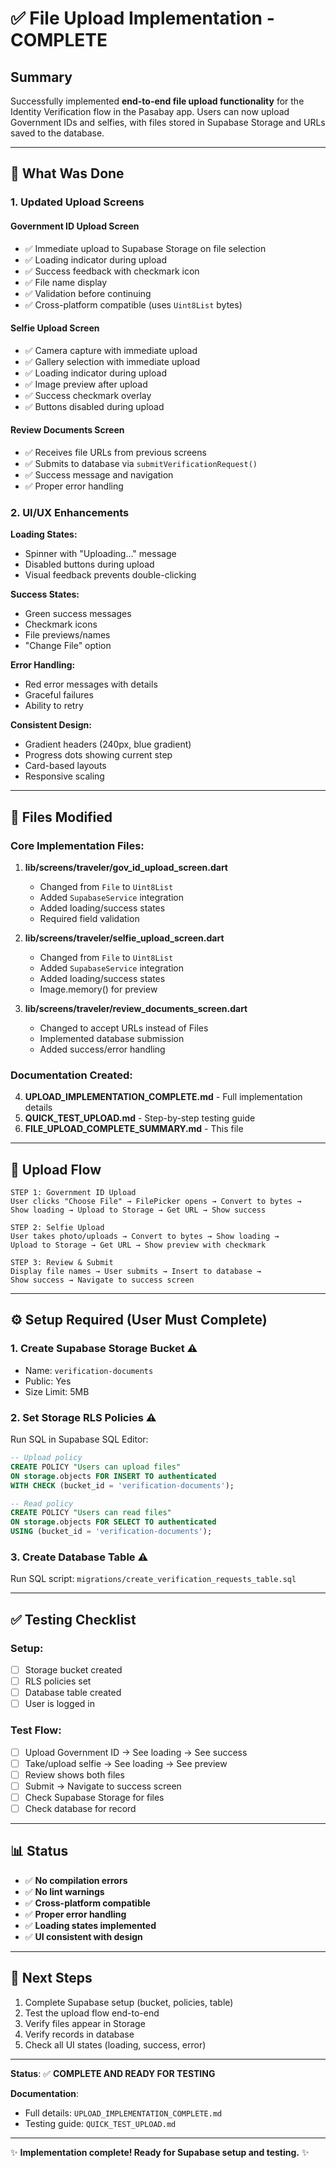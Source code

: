 # ✅ File Upload Implementation - COMPLETE

## Summary

Successfully implemented **end-to-end file upload functionality** for the Identity Verification flow in the Pasabay app. Users can now upload Government IDs and selfies, with files stored in Supabase Storage and URLs saved to the database.

---

## 🎯 What Was Done

### 1. Updated Upload Screens

#### Government ID Upload Screen
- ✅ Immediate upload to Supabase Storage on file selection
- ✅ Loading indicator during upload
- ✅ Success feedback with checkmark icon
- ✅ File name display
- ✅ Validation before continuing
- ✅ Cross-platform compatible (uses `Uint8List` bytes)

#### Selfie Upload Screen  
- ✅ Camera capture with immediate upload
- ✅ Gallery selection with immediate upload
- ✅ Loading indicator during upload
- ✅ Image preview after upload
- ✅ Success checkmark overlay
- ✅ Buttons disabled during upload

#### Review Documents Screen
- ✅ Receives file URLs from previous screens
- ✅ Submits to database via `submitVerificationRequest()`
- ✅ Success message and navigation
- ✅ Proper error handling

### 2. UI/UX Enhancements

**Loading States:**
- Spinner with "Uploading..." message
- Disabled buttons during upload
- Visual feedback prevents double-clicking

**Success States:**
- Green success messages
- Checkmark icons
- File previews/names
- "Change File" option

**Error Handling:**
- Red error messages with details
- Graceful failures
- Ability to retry

**Consistent Design:**
- Gradient headers (240px, blue gradient)
- Progress dots showing current step
- Card-based layouts
- Responsive scaling

---

## 📁 Files Modified

### Core Implementation Files:
1. **lib/screens/traveler/gov_id_upload_screen.dart**
   - Changed from `File` to `Uint8List`
   - Added `SupabaseService` integration
   - Added loading/success states
   - Required field validation

2. **lib/screens/traveler/selfie_upload_screen.dart**
   - Changed from `File` to `Uint8List`
   - Added `SupabaseService` integration
   - Added loading/success states
   - Image.memory() for preview

3. **lib/screens/traveler/review_documents_screen.dart**
   - Changed to accept URLs instead of Files
   - Implemented database submission
   - Added success/error handling

### Documentation Created:
4. **UPLOAD_IMPLEMENTATION_COMPLETE.md** - Full implementation details
5. **QUICK_TEST_UPLOAD.md** - Step-by-step testing guide
6. **FILE_UPLOAD_COMPLETE_SUMMARY.md** - This file

---

## 🔄 Upload Flow

```
STEP 1: Government ID Upload
User clicks "Choose File" → FilePicker opens → Convert to bytes →
Show loading → Upload to Storage → Get URL → Show success

STEP 2: Selfie Upload  
User takes photo/uploads → Convert to bytes → Show loading →
Upload to Storage → Get URL → Show preview with checkmark

STEP 3: Review & Submit
Display file names → User submits → Insert to database →
Show success → Navigate to success screen
```

---

## ⚙️ Setup Required (User Must Complete)

### 1. Create Supabase Storage Bucket ⚠️
- Name: `verification-documents`
- Public: Yes
- Size Limit: 5MB

### 2. Set Storage RLS Policies ⚠️
Run SQL in Supabase SQL Editor:
```sql
-- Upload policy
CREATE POLICY "Users can upload files"
ON storage.objects FOR INSERT TO authenticated
WITH CHECK (bucket_id = 'verification-documents');

-- Read policy  
CREATE POLICY "Users can read files"
ON storage.objects FOR SELECT TO authenticated
USING (bucket_id = 'verification-documents');
```

### 3. Create Database Table ⚠️
Run SQL script: `migrations/create_verification_requests_table.sql`

---

## ✅ Testing Checklist

### Setup:
- [ ] Storage bucket created
- [ ] RLS policies set
- [ ] Database table created
- [ ] User is logged in

### Test Flow:
- [ ] Upload Government ID → See loading → See success
- [ ] Take/upload selfie → See loading → See preview
- [ ] Review shows both files
- [ ] Submit → Navigate to success screen
- [ ] Check Supabase Storage for files
- [ ] Check database for record

---

## 📊 Status

- ✅ **No compilation errors**
- ✅ **No lint warnings**
- ✅ **Cross-platform compatible**
- ✅ **Proper error handling**
- ✅ **Loading states implemented**
- ✅ **UI consistent with design**

---

## 🚀 Next Steps

1. Complete Supabase setup (bucket, policies, table)
2. Test the upload flow end-to-end
3. Verify files appear in Storage
4. Verify records in database
5. Check all UI states (loading, success, error)

---

**Status**: ✅ **COMPLETE AND READY FOR TESTING**

**Documentation**:
- Full details: `UPLOAD_IMPLEMENTATION_COMPLETE.md`
- Testing guide: `QUICK_TEST_UPLOAD.md`

---

✨ **Implementation complete! Ready for Supabase setup and testing.** ✨
